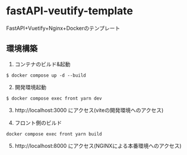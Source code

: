 # fastAPI-veutify-template
FastAPI+Vuetify+Nginx+Dockerのテンプレート

## 環境構築
1. コンテナのビルド&起動
```
$ docker compose up -d --build
```

2. 開発環境起動
```
$ docker compose exec front yarn dev
```

3. http://localhost:3000 にアクセス(viteの開発環境へのアクセス)

4. フロント側のビルド
```
docker compose exec front yarn build
```

5. http://localhost:8000 にアクセス(NGINXによる本番環境へのアクセス)